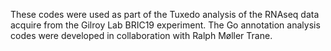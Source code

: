 These codes were used as part of the Tuxedo analysis of the RNAseq data acquire from the Gilroy Lab BRIC19 experiment.
The Go annotation analysis codes were developed in collaboration with Ralph Møller Trane.

